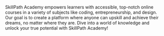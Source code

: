 SkillPath Academy empowers learners with accessible, top-notch online courses in a variety of subjects like coding, entrepreneurship, and design. Our goal is to create a platform where anyone can upskill and achieve their dreams, no matter where they are. Dive into a world of knowledge and unlock your true potential with SkillPath Academy!

